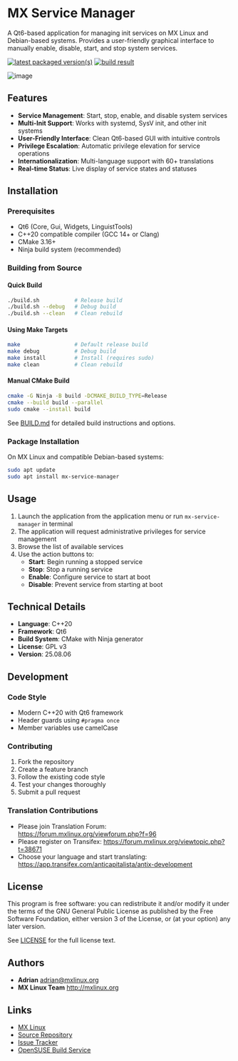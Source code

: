 # MX Service Manager

A Qt6-based application for managing init services on MX Linux and Debian-based systems. Provides a user-friendly graphical interface to manually enable, disable, start, and stop system services.

[![latest packaged version(s)](https://repology.org/badge/latest-versions/mx-service-manager.svg)](https://repology.org/project/mx-service-manager/versions)
[![build result](https://build.opensuse.org/projects/home:mx-packaging/packages/mx-service-manager/badge.svg?type=default)](https://software.opensuse.org//download.html?project=home%3Amx-packaging&package=mx-service-manager)

![image](https://github.com/MX-Linux/mx-service-manager/assets/418436/9c728b15-ceb1-4869-bc24-2122cd023b0b)

## Features

- **Service Management**: Start, stop, enable, and disable system services
- **Multi-Init Support**: Works with systemd, SysV init, and other init systems
- **User-Friendly Interface**: Clean Qt6-based GUI with intuitive controls
- **Privilege Escalation**: Automatic privilege elevation for service operations
- **Internationalization**: Multi-language support with 60+ translations
- **Real-time Status**: Live display of service states and statuses

## Installation

### Prerequisites

- Qt6 (Core, Gui, Widgets, LinguistTools)
- C++20 compatible compiler (GCC 14+ or Clang)
- CMake 3.16+
- Ninja build system (recommended)

### Building from Source

#### Quick Build
```bash
./build.sh           # Release build
./build.sh --debug   # Debug build
./build.sh --clean   # Clean rebuild
```

#### Using Make Targets
```bash
make                 # Default release build
make debug           # Debug build
make install         # Install (requires sudo)
make clean           # Clean rebuild
```

#### Manual CMake Build
```bash
cmake -G Ninja -B build -DCMAKE_BUILD_TYPE=Release
cmake --build build --parallel
sudo cmake --install build
```

See [BUILD.md](BUILD.md) for detailed build instructions and options.

### Package Installation

On MX Linux and compatible Debian-based systems:
```bash
sudo apt update
sudo apt install mx-service-manager
```

## Usage

1. Launch the application from the application menu or run `mx-service-manager` in terminal
2. The application will request administrative privileges for service management
3. Browse the list of available services
4. Use the action buttons to:
   - **Start**: Begin running a stopped service
   - **Stop**: Stop a running service
   - **Enable**: Configure service to start at boot
   - **Disable**: Prevent service from starting at boot

## Technical Details

- **Language**: C++20
- **Framework**: Qt6
- **Build System**: CMake with Ninja generator
- **License**: GPL v3
- **Version**: 25.08.06

## Development

### Code Style
- Modern C++20 with Qt6 framework
- Header guards using `#pragma once`
- Member variables use camelCase

### Contributing

1. Fork the repository
2. Create a feature branch
3. Follow the existing code style
4. Test your changes thoroughly
5. Submit a pull request

### Translation Contributions

- Please join Translation Forum: https://forum.mxlinux.org/viewforum.php?f=96
- Please register on Transifex: https://forum.mxlinux.org/viewtopic.php?t=38671
- Choose your language and start translating: https://app.transifex.com/anticapitalista/antix-development

## License

This program is free software: you can redistribute it and/or modify it under the terms of the GNU General Public License as published by the Free Software Foundation, either version 3 of the License, or (at your option) any later version.

See [LICENSE](LICENSE) for the full license text.

## Authors

- **Adrian** <adrian@mxlinux.org>
- **MX Linux Team** <http://mxlinux.org>

## Links

- [MX Linux](http://mxlinux.org)
- [Source Repository](https://github.com/MX-Linux/mx-service-manager)
- [Issue Tracker](https://github.com/MX-Linux/mx-service-manager/issues)
- [OpenSUSE Build Service](https://build.opensuse.org/projects/home:mx-packaging/packages/mx-service-manager)

